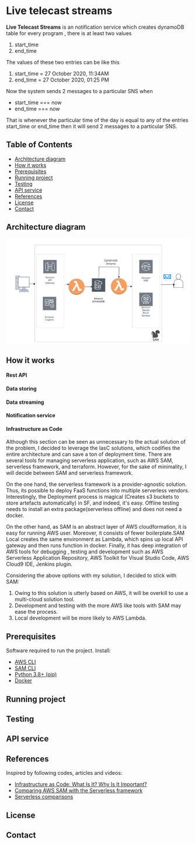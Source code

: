 # Live telecast streams

**Live Telecast Streams** is an notification service which creates dynamoDB table for every program , there is at least two values

1. start_time
2. end_time

The values of these two entries can be like this

1. start_time = 27 October 2020, 11:34AM
2. end_time = 27 October 2020, 01:25 PM

Now the system sends 2 messages to a particular SNS when

* start_time === now
* end_time === now

That is whenever the particular time of the day is equal to any of the entries start_time or end_time then it will send 2 messages to a particular SNS.

## Table of Contents

* [Architecture diagram](#architecture-diagram)
* [How it works](#how-it-works)
* [Prerequisites](#prerequisites)
* [Running project](#running-project)
* [Testing](#testing)
* [API service](#api-service)
* [References](#references)
* [License](#license)
* [Contact](#contact)

## Architecture diagram

![MVP Architecture](./images/a.png)

## How it works

#### Rest API

#### Data storing

#### Data streaming

#### Notification service

#### Infrastructure as Code

Although this section can be seen as unnecessary to the actual solution of the problem,  I decided to leverage the IasC solutions, which codifies the entire architecture and can save a ton of deployment time. There are several tools for managing serverless application, such as AWS SAM, serverless framework, and terraform. However, for the sake of minimality, I will decide between SAM and serverless framework.

 On the one hand, the serverless framework is a provider-agnostic solution. Thus, its possible to deploy FaaS functions into multiple serverless vendors. Interestingly, the Deployment process is magical (Creates s3 buckets to store artefacts automatically) in SF, and indeed, it's easy. Offline testing needs to install an extra package(serverless offline) and does not need a docker.

 On the other hand, as SAM is an abstract layer of AWS cloudformation, it is easy for running AWS user. Moreover, it consists of fewer boilerplate.SAM Local creates the same environment as Lambda, which spins up local API gateway and then runs function in docker. Finally, it has deep integration of AWS tools for debugging , testing and development such as  AWS Serverless Application Repository, AWS Toolkit for Visual Studio Code, AWS Cloud9 IDE, Jenkins plugin.

 Considering the above options with my solution, I decided to stick with SAM:
1. Owing to this solution is utterly based on AWS, it will be overkill to use a multi-cloud solution tool.
2. Development and testing with the more AWS like tools with SAM may ease the process.
3. Local development will be more likely to AWS Lambda.  


## Prerequisites
Software required to run the project. Install:
- [AWS CLI](https://docs.aws.amazon.com/cli/index.html)
- [SAM CLI](https://docs.aws.amazon.com/serverless-application-model/latest/developerguide/serverless-sam-cli-install-linux.html)
- [Python 3.8+ (pip)](https://www.python.org/)
- [Docker](https://docs.docker.com/get-docker/)

## Running project

## Testing

## API service

## References
Inspired by following codes, articles and videos:
* [Infrastructure as Code: What Is It? Why Is It Important?](https://www.hashicorp.com/resources/what-is-infrastructure-as-code)
* [Comparing AWS SAM with the Serverless framework](https://sanderknape.com/2018/02/comparing-aws-sam-with-serverless-framework/)
* [Serverless comparisons](https://www.serverless.com/learn/comparisons/)

## License

## Contact
